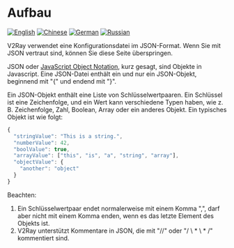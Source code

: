 # Aufbau

[![English](../resources/english.svg)](https://www.v2ray.com/en/configuration/index.html) [![Chinese](../resources/chinese.svg)](https://www.v2ray.com/chapter_02/index.html) [![German](../resources/german.svg)](https://www.v2ray.com/de/configuration/index.html) [![Russian](../resources/russian.svg)](https://www.v2ray.com/ru/configuration/index.html)

V2Ray verwendet eine Konfigurationsdatei im JSON-Format. Wenn Sie mit JSON vertraut sind, können Sie diese Seite überspringen.

JSON oder [JavaScript Object Notation](https://en.wikipedia.org/wiki/JSON), kurz gesagt, sind Objekte in Javascript. Eine JSON-Datei enthält ein und nur ein JSON-Objekt, beginnend mit "{" und endend mit "}".

Ein JSON-Objekt enthält eine Liste von Schlüsselwertpaaren. Ein Schlüssel ist eine Zeichenfolge, und ein Wert kann verschiedene Typen haben, wie z. B. Zeichenfolge, Zahl, Boolean, Array oder ein anderes Objekt. Ein typisches Objekt ist wie folgt:

```javascript
{
  "stringValue": "This is a string.",
  "numberValue": 42,
  "boolValue": true,
  "arrayValue": ["this", "is", "a", "string", "array"],
  "objectValue": {
    "another": "object"
  }
}
```

Beachten:

1. Ein Schlüsselwertpaar endet normalerweise mit einem Komma ",", darf aber nicht mit einem Komma enden, wenn es das letzte Element des Objekts ist.
2. V2Ray unterstützt Kommentare in JSON, die mit "//" oder "/ \ * \ * /" kommentiert sind.